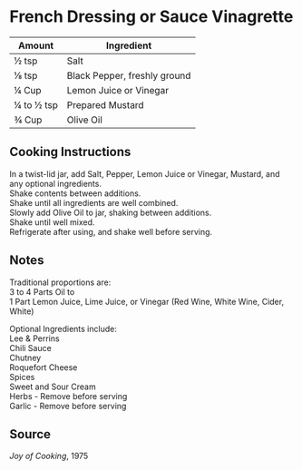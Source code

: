 # French Dressing or Sauce Vinagrette  
  
|Amount|Ingredient|  
|----|----|  
½ tsp | Salt  
⅛ tsp | Black Pepper, freshly ground  
¼ Cup | Lemon Juice or Vinegar  
¼ to ½ tsp | Prepared Mustard  
¾ Cup | Olive Oil  
  
## Cooking Instructions  
  
In a twist-lid jar, add Salt, Pepper, Lemon Juice or Vinegar, Mustard, and any optional ingredients.  
Shake contents between additions.  
Shake until all ingredients are well combined.  
Slowly add Olive Oil to jar, shaking between additions.  
Shake until well mixed.  
Refrigerate after using, and shake well before serving.  
  
## Notes  
  
Traditional proportions are:  
3 to 4 Parts Oil to   
1 Part Lemon Juice, Lime Juice, or Vinegar (Red Wine, White Wine, Cider, White)  
  
Optional Ingredients include:  
Lee & Perrins  
Chili Sauce  
Chutney  
Roquefort Cheese  
Spices  
Sweet and Sour Cream  
Herbs - Remove before serving  
Garlic - Remove before serving  
  
## Source  
*Joy of Cooking*, 1975  